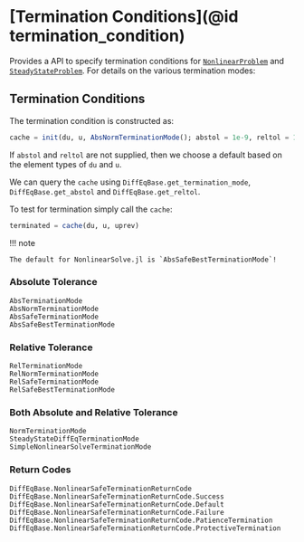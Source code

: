# [Termination Conditions](@id termination_condition)

Provides a API to specify termination conditions for [`NonlinearProblem`](@ref) and
[`SteadyStateProblem`](@ref). For details on the various termination modes:

## Termination Conditions

The termination condition is constructed as:

```julia
cache = init(du, u, AbsNormTerminationMode(); abstol = 1e-9, reltol = 1e-9)
```

If `abstol` and `reltol` are not supplied, then we choose a default based on the element
types of `du` and `u`.

We can query the `cache` using `DiffEqBase.get_termination_mode`, `DiffEqBase.get_abstol`
and `DiffEqBase.get_reltol`.

To test for termination simply call the `cache`:

```julia
terminated = cache(du, u, uprev)
```

!!! note
    
    The default for NonlinearSolve.jl is `AbsSafeBestTerminationMode`!

### Absolute Tolerance

```@docs
AbsTerminationMode
AbsNormTerminationMode
AbsSafeTerminationMode
AbsSafeBestTerminationMode
```

### Relative Tolerance

```@docs
RelTerminationMode
RelNormTerminationMode
RelSafeTerminationMode
RelSafeBestTerminationMode
```

### Both Absolute and Relative Tolerance

```@docs
NormTerminationMode
SteadyStateDiffEqTerminationMode
SimpleNonlinearSolveTerminationMode
```

### Return Codes

```@docs
DiffEqBase.NonlinearSafeTerminationReturnCode
DiffEqBase.NonlinearSafeTerminationReturnCode.Success
DiffEqBase.NonlinearSafeTerminationReturnCode.Default
DiffEqBase.NonlinearSafeTerminationReturnCode.Failure
DiffEqBase.NonlinearSafeTerminationReturnCode.PatienceTermination
DiffEqBase.NonlinearSafeTerminationReturnCode.ProtectiveTermination
```
